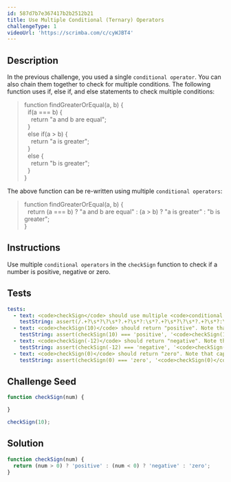 ```yaml
---
id: 587d7b7e367417b2b2512b21
title: Use Multiple Conditional (Ternary) Operators
challengeType: 1
videoUrl: 'https://scrimba.com/c/cyWJBT4'
---
```


## Description
<section id='description'>
In the previous challenge, you used a single <code>conditional operator</code>. You can also chain them together to check for multiple conditions.
The following function uses if, else if, and else statements to check multiple conditions:
<blockquote>function findGreaterOrEqual(a, b) {<br>&nbsp;&nbsp;if(a === b) {<br>&nbsp;&nbsp;&nbsp;&nbsp;return "a and b are equal";<br>&nbsp;&nbsp;}<br>&nbsp;&nbsp;else if(a > b) {<br>&nbsp;&nbsp;&nbsp;&nbsp;return "a is greater";<br>&nbsp;&nbsp;}<br>&nbsp;&nbsp;else {<br>&nbsp;&nbsp;&nbsp;&nbsp;return "b is greater";<br>&nbsp;&nbsp;}<br>}</blockquote>
The above function can be re-written using multiple <code>conditional operators</code>:
<blockquote>function findGreaterOrEqual(a, b) {<br>&nbsp;&nbsp;return (a === b) ? "a and b are equal" : (a > b) ? "a is greater" : "b is greater";<br>}</blockquote>
</section>

## Instructions
<section id='instructions'>
Use multiple <code>conditional operators</code> in the <code>checkSign</code> function to check if a number is positive, negative or zero.
</section>

## Tests
<section id='tests'>

```yml
tests:
  - text: <code>checkSign</code> should use multiple <code>conditional operators</code>
    testString: assert(/.+?\s*?\?\s*?.+?\s*?:\s*?.+?\s*?\?\s*?.+?\s*?:\s*?.+?/gi.test(code), '<code>checkSign</code> should use multiple <code>conditional operators</code>');
  - text: <code>checkSign(10)</code> should return "positive". Note that capitalization matters
    testString: assert(checkSign(10) === 'positive', '<code>checkSign(10)</code> should return "positive". Note that capitalization matters');
  - text: <code>checkSign(-12)</code> should return "negative". Note that capitalization matters
    testString: assert(checkSign(-12) === 'negative', '<code>checkSign(-12)</code> should return "negative". Note that capitalization matters');
  - text: <code>checkSign(0)</code> should return "zero". Note that capitalization matters
    testString: assert(checkSign(0) === 'zero', '<code>checkSign(0)</code> should return "zero". Note that capitalization matters');

```

</section>

## Challenge Seed
<section id='challengeSeed'>

<div id='js-seed'>

```js
function checkSign(num) {

}

checkSign(10);
```

</div>



</section>

## Solution
<section id='solution'>

```js
function checkSign(num) {
  return (num > 0) ? 'positive' : (num < 0) ? 'negative' : 'zero';
}
```
</section>
